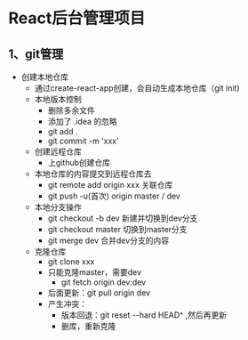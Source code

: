 # React后台管理项目
## 1、git管理
* 创建本地仓库
  * 通过create-react-app创建，会自动生成本地仓库（git init)
  * 本地版本控制
    * 删除多余文件
    * 添加了 .idea 的忽略
    * git add .
    * git commit -m 'xxx'
  * 创建远程仓库
    * 上github创建仓库
  * 本地仓库的内容提交到远程仓库去
    * git remote add origin xxx 关联仓库
    * git push -u(首次) origin master / dev
  * 本地分支操作
    * git checkout -b dev 新建并切换到dev分支
    * git checkout master 切换到master分支
    * git merge dev 合并dev分支的内容
  * 克隆仓库
    * git clone xxx
    * 只能克隆master，需要dev
      * git fetch origin dev:dev
    * 后面更新：git pull origin dev
    * 产生冲突：
      * 版本回退：git reset --hard HEAD^ ,然后再更新
      * 删库，重新克隆